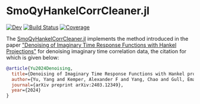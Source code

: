 # SmoQyHankelCorrCleaner.jl

<!-- [![Stable](https://img.shields.io/badge/docs-stable-blue.svg)](https://SmoQySuite.github.io/SmoQyHankelCorrCleaner.jl/stable/) -->
[![Dev](https://img.shields.io/badge/docs-dev-blue.svg)](https://SmoQySuite.github.io/SmoQyHankelCorrCleaner.jl/dev/)
[![Build Status](https://github.com/SmoQySuite/SmoQyHankelCorrCleaner.jl/actions/workflows/CI.yml/badge.svg?branch=main)](https://github.com/SmoQySuite/SmoQyHankelCorrCleaner.jl/actions/workflows/CI.yml?query=branch%3Amain)
[![Coverage](https://codecov.io/gh/SmoQySuite/SmoQyHankelCorrCleaner.jl/branch/main/graph/badge.svg)](https://codecov.io/gh/SmoQySuite/SmoQyHankelCorrCleaner.jl)

The [SmoQyHankelCorrCleaner.jl](https://github.com/SmoQySuite/SmoQyHankelCorrCleaner.jl) implements the method introduced in the paper
["Denoising of Imaginary Time Response Functions with Hankel Projections"](https://arxiv.org/abs/2403.12349)
for denoising imaginary time correlation data, the citation for which is given below:

```bibtex
@article{Yu2024Denoising,
  title={Denoising of Imaginary Time Response Functions with Hankel projections},
  author={Yu, Yang and Kemper, Alexander F and Yang, Chao and Gull, Emanuel},
  journal={arXiv preprint arXiv:2403.12349},
  year={2024}
}
```
